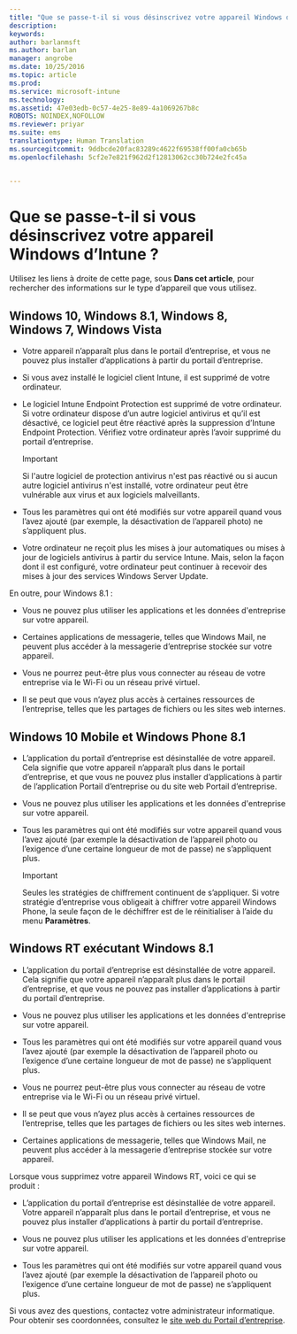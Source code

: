 ```yaml
---
title: "Que se passe-t-il si vous désinscrivez votre appareil Windows d’Intune ? | Microsoft Intune"
description: 
keywords: 
author: barlanmsft
ms.author: barlan
manager: angrobe
ms.date: 10/25/2016
ms.topic: article
ms.prod: 
ms.service: microsoft-intune
ms.technology: 
ms.assetid: 47e03edb-0c57-4e25-8e89-4a1069267b8c
ROBOTS: NOINDEX,NOFOLLOW
ms.reviewer: priyar
ms.suite: ems
translationtype: Human Translation
ms.sourcegitcommit: 9ddbcde20fac83289c4622f69538ff00fa0cb65b
ms.openlocfilehash: 5cf2e7e821f962d2f12813062cc30b724e2fc45a


---
```



# <a name="what-happens-if-you-unenroll-your-windows-device-from-intune"></a>Que se passe-t-il si vous désinscrivez votre appareil Windows d’Intune ?

Utilisez les liens à droite de cette page, sous **Dans cet article**, pour rechercher des informations sur le type d’appareil que vous utilisez.


## <a name="windows-10-windows-81-windows-8-windows-7-windows-vista"></a>Windows 10, Windows 8.1, Windows 8, Windows 7, Windows Vista

-   Votre appareil n’apparaît plus dans le portail d’entreprise, et vous ne pouvez plus installer d’applications à partir du portail d’entreprise.

-   Si vous avez installé le logiciel client Intune, il est supprimé de votre ordinateur.

-   Le logiciel Intune Endpoint Protection est supprimé de votre ordinateur. Si votre ordinateur dispose d’un autre logiciel antivirus et qu’il est désactivé, ce logiciel peut être réactivé après la suppression d’Intune Endpoint Protection. Vérifiez votre ordinateur après l’avoir supprimé du portail d’entreprise.

    > [!IMPORTANT]
    > Si l'autre logiciel de protection antivirus n'est pas réactivé ou si aucun autre logiciel antivirus n'est installé, votre ordinateur peut être vulnérable aux virus et aux logiciels malveillants.

-   Tous les paramètres qui ont été modifiés sur votre appareil quand vous l’avez ajouté (par exemple, la désactivation de l’appareil photo) ne s’appliquent plus.

-   Votre ordinateur ne reçoit plus les mises à jour automatiques ou mises à jour de logiciels antivirus à partir du service Intune. Mais, selon la façon dont il est configuré, votre ordinateur peut continuer à recevoir des mises à jour des services Windows Server Update.

En outre, pour Windows 8.1 :

-   Vous ne pouvez plus utiliser les applications et les données d'entreprise sur votre appareil.

-   Certaines applications de messagerie, telles que Windows Mail, ne peuvent plus accéder à la messagerie d’entreprise stockée sur votre appareil.

-   Vous ne pourrez peut-être plus vous connecter au réseau de votre entreprise via le Wi-Fi ou un réseau privé virtuel.

-   Il se peut que vous n’ayez plus accès à certaines ressources de l’entreprise, telles que les partages de fichiers ou les sites web internes.

## <a name="windows-10-mobile-and-windows-phone-81"></a>Windows 10 Mobile et Windows Phone 8.1

-   L’application du portail d’entreprise est désinstallée de votre appareil. Cela signifie que votre appareil n’apparaît plus dans le portail d’entreprise, et que vous ne pouvez plus installer d’applications à partir de l’application Portail d’entreprise ou du site web Portail d’entreprise.

-   Vous ne pouvez plus utiliser les applications et les données d'entreprise sur votre appareil.

-   Tous les paramètres qui ont été modifiés sur votre appareil quand vous l’avez ajouté (par exemple la désactivation de l’appareil photo ou l’exigence d’une certaine longueur de mot de passe) ne s’appliquent plus.

    > [!IMPORTANT]
    > Seules les stratégies de chiffrement continuent de s’appliquer. Si votre stratégie d’entreprise vous obligeait à chiffrer votre appareil Windows Phone, la seule façon de le déchiffrer est de le réinitialiser à l’aide du menu **Paramètres**.

## <a name="windows-rt-running-windows-81"></a>Windows RT exécutant Windows 8.1

-   L’application du portail d’entreprise est désinstallée de votre appareil. Cela signifie que votre appareil n’apparaît plus dans le portail d’entreprise, et que vous ne pouvez pas installer d’applications à partir du portail d’entreprise.

-   Vous ne pouvez plus utiliser les applications et les données d'entreprise sur votre appareil.

-   Tous les paramètres qui ont été modifiés sur votre appareil quand vous l’avez ajouté (par exemple la désactivation de l’appareil photo ou l’exigence d’une certaine longueur de mot de passe) ne s’appliquent plus.

-   Vous ne pourrez peut-être plus vous connecter au réseau de votre entreprise via le Wi-Fi ou un réseau privé virtuel.

-   Il se peut que vous n’ayez plus accès à certaines ressources de l’entreprise, telles que les partages de fichiers ou les sites web internes.

-   Certaines applications de messagerie, telles que Windows Mail, ne peuvent plus accéder à la messagerie d’entreprise stockée sur votre appareil.

Lorsque vous supprimez votre appareil Windows RT, voici ce qui se produit :

-   L’application du portail d’entreprise est désinstallée de votre appareil. Votre appareil n’apparaît plus dans le portail d’entreprise, et vous ne pouvez plus installer d’applications à partir du portail d’entreprise.

-   Vous ne pouvez plus utiliser les applications et les données d'entreprise sur votre appareil.

-   Tous les paramètres qui ont été modifiés sur votre appareil quand vous l’avez ajouté (par exemple la désactivation de l’appareil photo ou l’exigence d’une certaine longueur de mot de passe) ne s’appliquent plus.

Si vous avez des questions, contactez votre administrateur informatique. Pour obtenir ses coordonnées, consultez le [site web du Portail d’entreprise](http://portal.manage.microsoft.com).



<!--HONumber=Nov16_HO1-->


